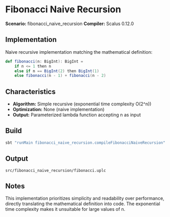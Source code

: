 # Fibonacci Naive Recursion

**Scenario:** fibonacci_naive_recursion
**Compiler:** Scalus 0.12.0

## Implementation

Naive recursive implementation matching the mathematical definition:

```scala
def fibonacci(n: BigInt): BigInt =
    if n <= 1 then n
    else if n == BigInt(2) then BigInt(1)
    else fibonacci(n - 1) + fibonacci(n - 2)
```

## Characteristics

- **Algorithm:** Simple recursive (exponential time complexity O(2^n))
- **Optimization:** None (naive implementation)
- **Output:** Parameterized lambda function accepting n as input

## Build

```bash
sbt "runMain fibonacci_naive_recursion.compileFibonacciNaiveRecursion"
```

## Output

`src/fibonacci_naive_recursion/fibonacci.uplc`

## Notes

This implementation prioritizes simplicity and readability over performance, directly translating the mathematical definition into code. The exponential time complexity makes it unsuitable for large values of n.
